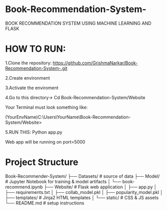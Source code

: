 # Book-Recommendation-System-
BOOK RECOMMENDATION SYSTEM USING MACHINE LEARNING AND FLASK

# HOW TO RUN:
1.Clone the repository: https://github.com/GrishmaNarkar/Book-Recommendation-System-.git

2.Create environment 

3.Activate the enviroment 

4.Go to this directory-> Cd Book-Recommendation-System/Website

Your Terminal must look something like:

(YourEnvName)C:\Users\YourName\Book-Recommendation-System/Website>

5.RUN THIS: Python app.py

Web app will be running on port=5000


# Project Structure

Book-Recommender-System/
├── Datasets/             # source of data
├── Model/                # Jupyter Notebook for training & model artifacts
│   └── book-recommend.ipynb
├── Website/              # Flask web application
│   ├── app.py
│   ├── requirements.txt
│   ├── collab_model.pkl
│   ├── popularity_model.pkl
│   ├── templates/        # Jinja2 HTML templates
│   └── static/           # CSS & JS assets
└── README.md             # setup instructions
